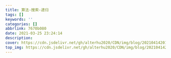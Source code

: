 ```yaml
---
title: 算法-搜索-递归
tags: []
keywords: ''
categories: []
abbrlink: 7670b080
date: 2021-03-25 23:24:14
description:
cover: https://cdn.jsdelivr.net/gh/alterhu2020/CDN/img/blog/20210414201841.jpg
top_img: https://cdn.jsdelivr.net/gh/alterhu2020/CDN/img/blog/20210414201841.jpg
---
```






